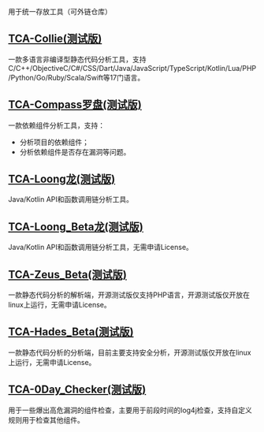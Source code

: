 用于统一存放工具（可外链仓库）

## [TCA-Collie(测试版)](https://github.com/TCATools/collie)
一款多语言非编译型静态代码分析工具，支持C/C++/ObjectiveC/C#/CSS/Dart/Java/JavaScript/TypeScript/Kotlin/Lua/PHP/Python/Go/Ruby/Scala/Swift等17门语言。

## [TCA-Compass罗盘(测试版)](https://github.com/TCATools/compass)
一款依赖组件分析工具，支持：
- 分析项目的依赖组件；
- 分析依赖组件是否存在漏洞等问题。

## [TCA-Loong龙(测试版)](https://github.com/TCATools/loong)
Java/Kotlin API和函数调用链分析工具。

## [TCA-Loong_Beta龙(测试版)](https://github.com/TCATools/loong_beta)
Java/Kotlin API和函数调用链分析工具，无需申请License。

## [TCA-Zeus_Beta(测试版)](https://github.com/TCATools/Zeus_Beta)
一款静态代码分析的解析端，开源测试版仅支持PHP语言，开源测试版仅开放在linux上运行，无需申请License。

## [TCA-Hades_Beta(测试版)](https://github.com/TCATools/Hades_Beta)
一款静态代码分析的分析端，目前主要支持安全分析，开源测试版仅开放在linux上运行，无需申请License。

## [TCA-0Day_Checker(测试版)](https://github.com/TCATools/codedog_0Day_checker)
用于一些爆出高危漏洞的组件检查，主要用于前段时间的log4j检查，支持自定义规则用于检查其他组件。
